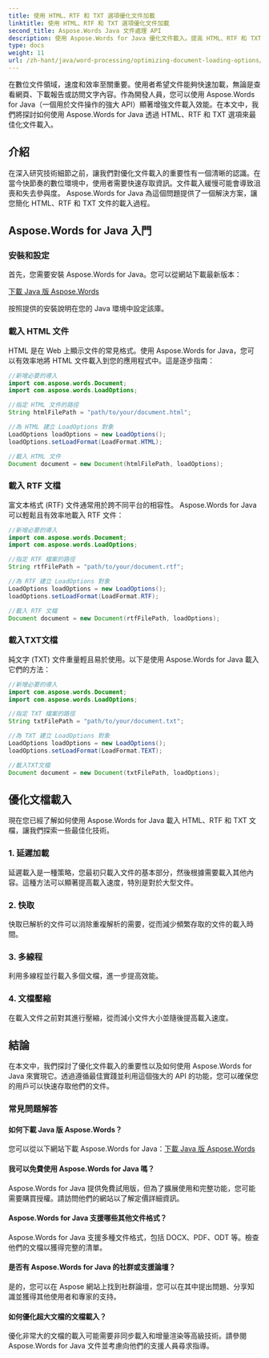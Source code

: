 ```yaml
---
title: 使用 HTML、RTF 和 TXT 選項優化文件加載
linktitle: 使用 HTML、RTF 和 TXT 選項優化文件加載
second_title: Aspose.Words Java 文件處理 API
description: 使用 Aspose.Words for Java 優化文件載入。提高 HTML、RTF 和 TXT 檔案的速度和效率。今天就提升使用者體驗！
type: docs
weight: 11
url: /zh-hant/java/word-processing/optimizing-document-loading-options/
---
```


在數位文件領域，速度和效率至關重要。使用者希望文件能夠快速加載，無論是查看網頁、下載報告或訪問文字內容。作為開發人員，您可以使用 Aspose.Words for Java（一個用於文件操作的強大 API）顯著增強文件載入效能。在本文中，我們將探討如何使用 Aspose.Words for Java 透過 HTML、RTF 和 TXT 選項來最佳化文件載入。

## 介紹

在深入研究技術細節之前，讓我們對優化文件載入的重要性有一個清晰的認識。在當今快節奏的數位環境中，使用者需要快速存取資訊。文件載入緩慢可能會導致沮喪和失去參與度。 Aspose.Words for Java 為這個問題提供了一個解決方案，讓您簡化 HTML、RTF 和 TXT 文件的載入過程。

## Aspose.Words for Java 入門

### 安裝和設定

首先，您需要安裝 Aspose.Words for Java。您可以從網站下載最新版本：

[下載 Java 版 Aspose.Words](https://releases.aspose.com/words/java/)

按照提供的安裝說明在您的 Java 環境中設定該庫。

### 載入 HTML 文件

HTML 是在 Web 上顯示文件的常見格式。使用 Aspose.Words for Java，您可以有效率地將 HTML 文件載入到您的應用程式中。這是逐步指南：

```java
//新增必要的導入
import com.aspose.words.Document;
import com.aspose.words.LoadOptions;

//指定 HTML 文件的路徑
String htmlFilePath = "path/to/your/document.html";

//為 HTML 建立 LoadOptions 對象
LoadOptions loadOptions = new LoadOptions();
loadOptions.setLoadFormat(LoadFormat.HTML);

//載入 HTML 文件
Document document = new Document(htmlFilePath, loadOptions);
```

### 載入 RTF 文檔

富文本格式 (RTF) 文件通常用於跨不同平台的相容性。 Aspose.Words for Java 可以輕鬆且有效率地載入 RTF 文件：

```java
//新增必要的導入
import com.aspose.words.Document;
import com.aspose.words.LoadOptions;

//指定 RTF 檔案的路徑
String rtfFilePath = "path/to/your/document.rtf";

//為 RTF 建立 LoadOptions 對象
LoadOptions loadOptions = new LoadOptions();
loadOptions.setLoadFormat(LoadFormat.RTF);

//載入 RTF 文檔
Document document = new Document(rtfFilePath, loadOptions);
```

### 載入TXT文檔

純文字 (TXT) 文件重量輕且易於使用。以下是使用 Aspose.Words for Java 載入它們的方法：

```java
//新增必要的導入
import com.aspose.words.Document;
import com.aspose.words.LoadOptions;

//指定 TXT 檔案的路徑
String txtFilePath = "path/to/your/document.txt";

//為 TXT 建立 LoadOptions 對象
LoadOptions loadOptions = new LoadOptions();
loadOptions.setLoadFormat(LoadFormat.TEXT);

//載入TXT文檔
Document document = new Document(txtFilePath, loadOptions);
```

## 優化文檔載入

現在您已經了解如何使用 Aspose.Words for Java 載入 HTML、RTF 和 TXT 文檔，讓我們探索一些最佳化技術。

### 1. 延遲加載

延遲載入是一種策略，您最初只載入文件的基本部分，然後根據需要載入其他內容。這種方法可以顯著提高載入速度，特別是對於大型文件。

### 2. 快取

快取已解析的文件可以消除重複解析的需要，從而減少頻繁存取的文件的載入時間。

### 3. 多線程

利用多線程並行載入多個文檔，進一步提高效能。

### 4. 文檔壓縮

在載入文件之前對其進行壓縮，從而減小文件大小並隨後提高載入速度。

## 結論

在本文中，我們探討了優化文件載入的重要性以及如何使用 Aspose.Words for Java 來實現它。透過遵循最佳實踐並利用這個強大的 API 的功能，您可以確保您的用戶可以快速存取他們的文件。

### 常見問題解答

#### 如何下載 Java 版 Aspose.Words？

您可以從以下網站下載 Aspose.Words for Java：[下載 Java 版 Aspose.Words](https://releases.aspose.com/words/java/)

#### 我可以免費使用 Aspose.Words for Java 嗎？

Aspose.Words for Java 提供免費試用版，但為了擴展使用和完整功能，您可能需要購買授權。請訪問他們的網站以了解定價詳細資訊。

#### Aspose.Words for Java 支援哪些其他文件格式？

Aspose.Words for Java 支援多種文件格式，包括 DOCX、PDF、ODT 等。檢查他們的文檔以獲得完整的清單。

#### 是否有 Aspose.Words for Java 的社群或支援論壇？

是的，您可以在 Aspose 網站上找到社群論壇，您可以在其中提出問題、分享知識並獲得其他使用者和專家的支持。

#### 如何優化超大文檔的文檔載入？

優化非常大的文檔的載入可能需要非同步載入和增量渲染等高級技術。請參閱 Aspose.Words for Java 文件並考慮向他們的支援人員尋求指導。
